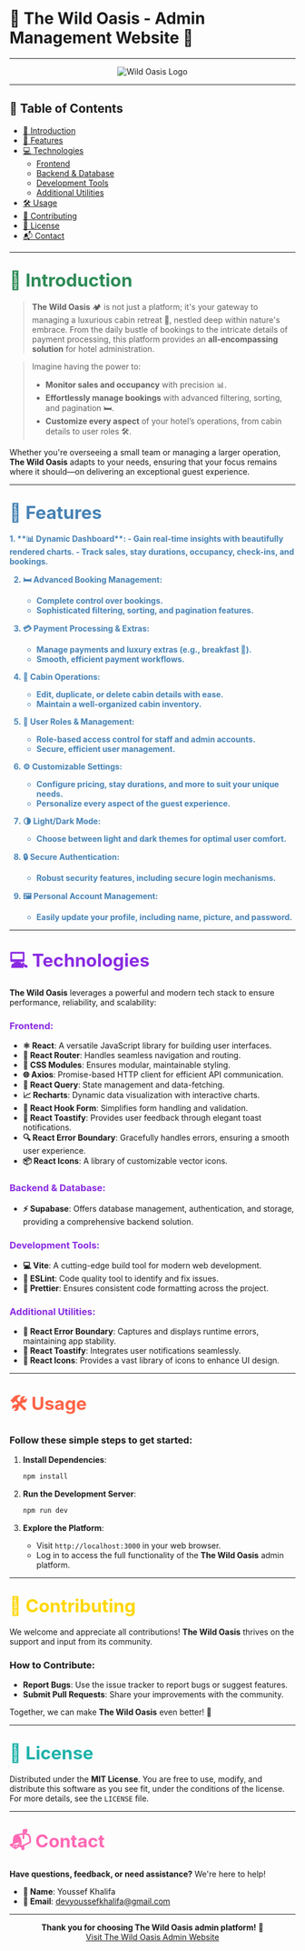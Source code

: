 # 🌲 **The Wild Oasis - Admin Management Website** 🌲

---

<div align="center">

![Wild Oasis Logo](https://hnkoqgcfyderpaztebuy.supabase.co/storage/v1/object/public/logo/logo-dark.png)

</div>

---

## 🌟 Table of Contents
- [📖 Introduction](#-introduction)
- [🚀 Features](#-features)
- [💻 Technologies](#-technologies)
  - [Frontend](#frontend)
  - [Backend & Database](#backend-database)
  - [Development Tools](#development-tools)
  - [Additional Utilities](#additional-utilities)
- [🛠️ Usage](#%EF%B8%8F-usage)
- [🤝 Contributing](#-contributing)
- [📜 License](#-license)
- [📬 Contact](#-contact)

---

<a name="introduction"></a>
## <span style="color: #2E8B57; font-size: 1.5em;">📖 Introduction</span>

> **The Wild Oasis** 🏕️ is not just a platform; it's your gateway to managing a luxurious cabin retreat 🌲, nestled deep within nature's embrace. From the daily bustle of bookings to the intricate details of payment processing, this platform provides an **all-encompassing solution** for hotel administration.

> Imagine having the power to:
> - **Monitor sales and occupancy** with precision 📊.
> - **Effortlessly manage bookings** with advanced filtering, sorting, and pagination 🛏️.
> - **Customize every aspect** of your hotel’s operations, from cabin details to user roles 🛠️.

Whether you're overseeing a small team or managing a larger operation, **The Wild Oasis** adapts to your needs, ensuring that your focus remains where it should—on delivering an exceptional guest experience.

---

<a name="features"></a>
## <span style="color: #4682B4; font-size: 1.5em;">🚀 Features</span>

<div style="color: #4682B4; font-weight: bold;">
1. **📊 Dynamic Dashboard**:
   - Gain real-time insights with beautifully rendered charts.
   - Track sales, stay durations, occupancy, check-ins, and bookings.

2. **🛏️ Advanced Booking Management**:
   - Complete control over bookings.
   - Sophisticated filtering, sorting, and pagination features.

3. **💳 Payment Processing & Extras**:
   - Manage payments and luxury extras (e.g., breakfast 🍳).
   - Smooth, efficient payment workflows.

4. **🏡 Cabin Operations**:
   - Edit, duplicate, or delete cabin details with ease.
   - Maintain a well-organized cabin inventory.

5. **👥 User Roles & Management**:
   - Role-based access control for staff and admin accounts.
   - Secure, efficient user management.

6. **⚙️ Customizable Settings**:
   - Configure pricing, stay durations, and more to suit your unique needs.
   - Personalize every aspect of the guest experience.

7. **🌗 Light/Dark Mode**:
   - Choose between light and dark themes for optimal user comfort.

8. **🔒 Secure Authentication**:
   - Robust security features, including secure login mechanisms.

9. **🖼️ Personal Account Management**:
   - Easily update your profile, including name, picture, and password.
</div>

---

<a name="technologies"></a>
## <span style="color: #8A2BE2; font-size: 1.5em;">💻 Technologies</span>

**The Wild Oasis** leverages a powerful and modern tech stack to ensure performance, reliability, and scalability:

### <span style="color: #8A2BE2;">Frontend:</span> <a name="frontend"></a>
- **⚛️ React**: A versatile JavaScript library for building user interfaces.
- **🔗 React Router**: Handles seamless navigation and routing.
- **🎨 CSS Modules**: Ensures modular, maintainable styling.
- **🌐 Axios**: Promise-based HTTP client for efficient API communication.
- **🔄 React Query**: State management and data-fetching.
- **📈 Recharts**: Dynamic data visualization with interactive charts.
- **📝 React Hook Form**: Simplifies form handling and validation.
- **🔔 React Toastify**: Provides user feedback through elegant toast notifications.
- **🔍 React Error Boundary**: Gracefully handles errors, ensuring a smooth user experience.
- **📦 React Icons**: A library of customizable vector icons.

### <span style="color: #8A2BE2;">Backend & Database:</span> <a name="backend-database"></a>
- **⚡ Supabase**: Offers database management, authentication, and storage, providing a comprehensive backend solution.

### <span style="color: #8A2BE2;">Development Tools:</span> <a name="development-tools"></a>
- **💻 Vite**: A cutting-edge build tool for modern web development.
- **🧹 ESLint**: Code quality tool to identify and fix issues.
- **🎨 Prettier**: Ensures consistent code formatting across the project.

### <span style="color: #8A2BE2;">Additional Utilities:</span> <a name="additional-utilities"></a>
- **🚨 React Error Boundary**: Captures and displays runtime errors, maintaining app stability.
- **🍞 React Toastify**: Integrates user notifications seamlessly.
- **🔧 React Icons**: Provides a vast library of icons to enhance UI design.

---

<a name="usage"></a>
## <span style="color: #FF6347; font-size: 1.5em;">🛠️ Usage</span>

### **Follow these simple steps to get started:**

1. **Install Dependencies**:
    ```bash
    npm install
    ```

2. **Run the Development Server**:
    ```bash
    npm run dev
    ```

3. **Explore the Platform**:
   - Visit `http://localhost:3000` in your web browser.
   - Log in to access the full functionality of the **The Wild Oasis** admin platform.

---

<a name="contributing"></a>
## <span style="color: #FFD700; font-size: 1.5em;">🤝 Contributing</span>

We welcome and appreciate all contributions! **The Wild Oasis** thrives on the support and input from its community.

### **How to Contribute**:
- **Report Bugs**: Use the issue tracker to report bugs or suggest features.
- **Submit Pull Requests**: Share your improvements with the community.

Together, we can make **The Wild Oasis** even better! 🌟

---

<a name="license"></a>
## <span style="color: #20B2AA; font-size: 1.5em;">📜 License</span>

Distributed under the **MIT License**. You are free to use, modify, and distribute this software as you see fit, under the conditions of the license. For more details, see the `LICENSE` file.

---

<a name="contact"></a>
## <span style="color: #FF69B4; font-size: 1.5em;">📬 Contact</span>

**Have questions, feedback, or need assistance?** We're here to help!

- **👤 Name**: Youssef Khalifa
- **📧 Email**: [devyoussefkhalifa@gmail.com](mailto:devyoussefkhalifa@gmail.com)

---

<div align="center">

**Thank you for choosing The Wild Oasis admin platform!** 🌟  
[Visit The Wild Oasis Admin Website](https://the-wildoasis-admin.netlify.app)

</div>
